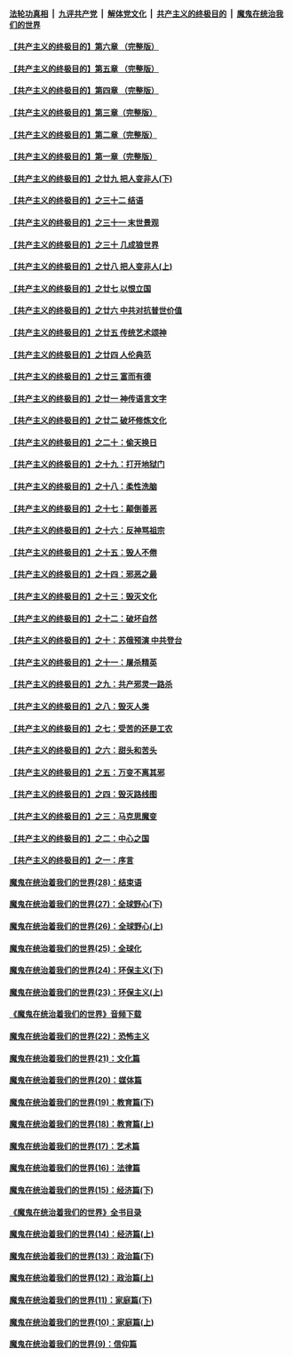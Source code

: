 ####  [法轮功真相](../../../../basic/blob/master/README.md?t=04241001) &nbsp;|&nbsp; [九评共产党](../../../../9ping.md/blob/master/README.md?t=04241001) &nbsp;|&nbsp; [解体党文化](../../../../jtdwh.md/blob/master/README.md?t=04241001)  &nbsp;|&nbsp; [共产主义的终极目的](../../../../gczydzjmd.md/blob/master/README.md?t=04241001) &nbsp;|&nbsp; [魔鬼在统治我们的世界](../../../../mgztzwmdsj.md/blob/master/README.md?t=04241001) 

#### [【共产主义的终极目的】第六章 （完整版）](../pages/nsc422/n11428913.md?t=04241001) 

#### [【共产主义的终极目的】第五章 （完整版）](../pages/nsc422/n11428912.md?t=04241001) 

#### [【共产主义的终极目的】第四章 （完整版）](../pages/nsc422/n11428907.md?t=04241001) 

#### [【共产主义的终极目的】第三章（完整版）](../pages/nsc422/n11428848.md?t=04241001) 

#### [【共产主义的终极目的】第二章（完整版）](../pages/nsc422/n11428831.md?t=04241001) 

#### [【共产主义的终极目的】第一章（完整版）](../pages/nsc422/n11417651.md?t=04241001) 

#### [【共产主义的终极目的】之廿九 把人变非人(下)](../pages/nsc422/n11344140.md?t=04241001) 

#### [【共产主义的终极目的】之三十二 结语](../pages/nsc422/n11360535.md?t=04241001) 

#### [【共产主义的终极目的】之三十一 末世景观](../pages/nsc422/n11351129.md?t=04241001) 

#### [【共产主义的终极目的】之三十 几成狼世界](../pages/nsc422/n11348280.md?t=04241001) 

#### [【共产主义的终极目的】之廿八 把人变非人(上)](../pages/nsc422/n11340492.md?t=04241001) 

#### [【共产主义的终极目的】之廿七 以恨立国](../pages/nsc422/n11336944.md?t=04241001) 

#### [【共产主义的终极目的】之廿六 中共对抗普世价值](../pages/nsc422/n11324785.md?t=04241001) 

#### [【共产主义的终极目的】之廿五 传统艺术颂神](../pages/nsc422/n11296396.md?t=04241001) 

#### [【共产主义的终极目的】之廿四 人伦典范](../pages/nsc422/n11296397.md?t=04241001) 

#### [【共产主义的终极目的】之廿三 富而有德](../pages/nsc422/n11283598.md?t=04241001) 

#### [【共产主义的终极目的】之廿一 神传语言文字](../pages/nsc422/n11263265.md?t=04241001) 

#### [【共产主义的终极目的】之廿二 破坏修炼文化](../pages/nsc422/n11245728.md?t=04241001) 

#### [【共产主义的终极目的】之二十：偷天换日](../pages/nsc422/n11238846.md?t=04241001) 

#### [【共产主义的终极目的】之十九：打开地狱门](../pages/nsc422/n11206376.md?t=04241001) 

#### [【共产主义的终极目的】之十八：柔性洗脑](../pages/nsc422/n11199994.md?t=04241001) 

#### [【共产主义的终极目的】之十七：颠倒善恶](../pages/nsc422/n11179782.md?t=04241001) 

#### [【共产主义的终极目的】之十六：反神骂祖宗](../pages/nsc422/n11166798.md?t=04241001) 

#### [【共产主义的终极目的】之十五：毁人不倦](../pages/nsc422/n11166792.md?t=04241001) 

#### [【共产主义的终极目的】之十四：邪恶之最](../pages/nsc422/n11150249.md?t=04241001) 

#### [【共产主义的终极目的】之十三：毁灭文化](../pages/nsc422/n11135227.md?t=04241001) 

#### [【共产主义的终极目的】之十二：破坏自然](../pages/nsc422/n11135214.md?t=04241001) 

#### [【共产主义的终极目的】之十：苏俄预演 中共登台](../pages/nsc422/n11118424.md?t=04241001) 

#### [【共产主义的终极目的】之十一：屠杀精英](../pages/nsc422/n11118442.md?t=04241001) 

#### [【共产主义的终极目的】之九：共产邪灵一路杀](../pages/nsc422/n11114139.md?t=04241001) 

#### [【共产主义的终极目的】之八：毁灭人类](../pages/nsc422/n11108503.md?t=04241001) 

#### [【共产主义的终极目的】之七：受苦的还是工农](../pages/nsc422/n11101809.md?t=04241001) 

#### [【共产主义的终极目的】之六：甜头和苦头](../pages/nsc422/n11096971.md?t=04241001) 

#### [【共产主义的终极目的】之五：万变不离其邪](../pages/nsc422/n11091285.md?t=04241001) 

#### [【共产主义的终极目的】之四：毁灭路线图](../pages/nsc422/n11086284.md?t=04241001) 

#### [【共产主义的终极目的】之三：马克思魔变](../pages/nsc422/n11061941.md?t=04241001) 

#### [【共产主义的终极目的】之二：中心之国](../pages/nsc422/n11047728.md?t=04241001) 

#### [【共产主义的终极目的】之一：序言](../pages/nsc422/n11086077.md?t=04241001) 

#### [魔鬼在统治着我们的世界(28)：结束语](../pages/nsc422/n10936246.md?t=04241001) 

#### [魔鬼在统治着我们的世界(27)：全球野心(下)](../pages/nsc422/n10928319.md?t=04241001) 

#### [魔鬼在统治着我们的世界(26)：全球野心(上)](../pages/nsc422/n10900318.md?t=04241001) 

#### [魔鬼在统治着我们的世界(25)：全球化](../pages/nsc422/n10788205.md?t=04241001) 

#### [魔鬼在统治着我们的世界(24)：环保主义(下)](../pages/nsc422/n10695307.md?t=04241001) 

#### [魔鬼在统治着我们的世界(23)：环保主义(上)](../pages/nsc422/n10688613.md?t=04241001) 

#### [《魔鬼在统治着我们的世界》音频下载](../pages/nsc422/n10635553.md?t=04241001) 

#### [魔鬼在统治着我们的世界(22)：恐怖主义](../pages/nsc422/n10614727.md?t=04241001) 

#### [魔鬼在统治着我们的世界(21)：文化篇](../pages/nsc422/n10597706.md?t=04241001) 

#### [魔鬼在统治着我们的世界(20)：媒体篇](../pages/nsc422/n10586579.md?t=04241001) 

#### [魔鬼在统治着我们的世界(19)：教育篇(下)](../pages/nsc422/n10564808.md?t=04241001) 

#### [魔鬼在统治着我们的世界(18)：教育篇(上)](../pages/nsc422/n10526970.md?t=04241001) 

#### [魔鬼在统治着我们的世界(17)：艺术篇](../pages/nsc422/n10499093.md?t=04241001) 

#### [魔鬼在统治着我们的世界(16)：法律篇](../pages/nsc422/n10485969.md?t=04241001) 

#### [魔鬼在统治着我们的世界(15)：经济篇(下)](../pages/nsc422/n10469975.md?t=04241001) 

#### [《魔鬼在统治着我们的世界》全书目录](../pages/nsc422/n10464261.md?t=04241001) 

#### [魔鬼在统治着我们的世界(14)：经济篇(上)](../pages/nsc422/n10457370.md?t=04241001) 

#### [魔鬼在统治着我们的世界(13)：政治篇(下)](../pages/nsc422/n10448270.md?t=04241001) 

#### [魔鬼在统治着我们的世界(12)：政治篇(上)](../pages/nsc422/n10444576.md?t=04241001) 

#### [魔鬼在统治着我们的世界(11)：家庭篇(下)](../pages/nsc422/n10440961.md?t=04241001) 

#### [魔鬼在统治着我们的世界(10)：家庭篇(上)](../pages/nsc422/n10435448.md?t=04241001) 

#### [魔鬼在统治着我们的世界(9)：信仰篇](../pages/nsc422/n10432159.md?t=04241001) 

